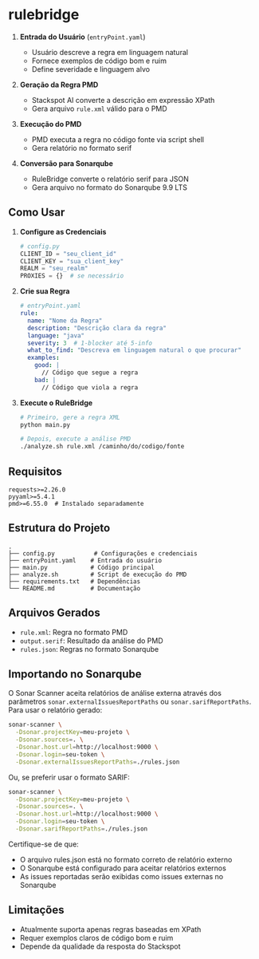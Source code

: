 # rulebridge

1. **Entrada do Usuário** (`entryPoint.yaml`)
   - Usuário descreve a regra em linguagem natural
   - Fornece exemplos de código bom e ruim
   - Define severidade e linguagem alvo

2. **Geração da Regra PMD**
   - Stackspot AI converte a descrição em expressão XPath
   - Gera arquivo `rule.xml` válido para o PMD

3. **Execução do PMD**
   - PMD executa a regra no código fonte via script shell
   - Gera relatório no formato serif

4. **Conversão para Sonarqube**
   - RuleBridge converte o relatório serif para JSON
   - Gera arquivo no formato do Sonarqube 9.9 LTS

## Como Usar

1. **Configure as Credenciais**
   ```python
   # config.py
   CLIENT_ID = "seu_client_id"
   CLIENT_KEY = "sua_client_key"
   REALM = "seu_realm"
   PROXIES = {}  # se necessário
   ```

2. **Crie sua Regra**
   ```yaml
   # entryPoint.yaml
   rule:
     name: "Nome da Regra"
     description: "Descrição clara da regra"
     language: "java"
     severity: 3  # 1-blocker até 5-info
     what_to_find: "Descreva em linguagem natural o que procurar"
     examples:
       good: |
         // Código que segue a regra
       bad: |
         // Código que viola a regra
   ```

3. **Execute o RuleBridge**
   ```bash
   # Primeiro, gere a regra XML
   python main.py
   
   # Depois, execute a análise PMD
   ./analyze.sh rule.xml /caminho/do/codigo/fonte
   ```

## Requisitos

```
requests>=2.26.0
pyyaml>=5.4.1
pmd>=6.55.0  # Instalado separadamente
```

## Estrutura do Projeto

```
.
├── config.py           # Configurações e credenciais
├── entryPoint.yaml    # Entrada do usuário
├── main.py            # Código principal
├── analyze.sh         # Script de execução do PMD
├── requirements.txt   # Dependências
└── README.md          # Documentação
```

## Arquivos Gerados

- `rule.xml`: Regra no formato PMD
- `output.serif`: Resultado da análise do PMD
- `rules.json`: Regras no formato Sonarqube

## Importando no Sonarqube

O Sonar Scanner aceita relatórios de análise externa através dos parâmetros `sonar.externalIssuesReportPaths` 
ou `sonar.sarifReportPaths`. Para usar o relatório gerado:

```bash
sonar-scanner \
  -Dsonar.projectKey=meu-projeto \
  -Dsonar.sources=. \
  -Dsonar.host.url=http://localhost:9000 \
  -Dsonar.login=seu-token \
  -Dsonar.externalIssuesReportPaths=./rules.json
```

Ou, se preferir usar o formato SARIF:

```bash
sonar-scanner \
  -Dsonar.projectKey=meu-projeto \
  -Dsonar.sources=. \
  -Dsonar.host.url=http://localhost:9000 \
  -Dsonar.login=seu-token \
  -Dsonar.sarifReportPaths=./rules.json
```

Certifique-se de que:
- O arquivo rules.json está no formato correto de relatório externo
- O Sonarqube está configurado para aceitar relatórios externos
- As issues reportadas serão exibidas como issues externas no Sonarqube

## Limitações

- Atualmente suporta apenas regras baseadas em XPath
- Requer exemplos claros de código bom e ruim
- Depende da qualidade da resposta do Stackspot